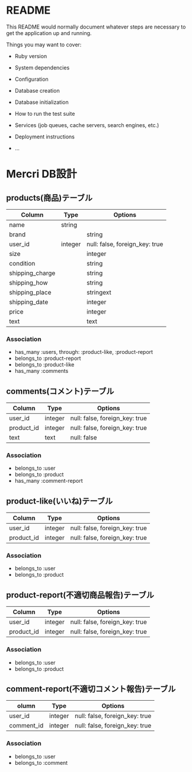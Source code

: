 # README

This README would normally document whatever steps are necessary to get the
application up and running.

Things you may want to cover:

* Ruby version

* System dependencies

* Configuration

* Database creation

* Database initialization

* How to run the test suite

* Services (job queues, cache servers, search engines, etc.)

* Deployment instructions

* ...
# Mercri DB設計

## products(商品)テーブル
|Column|Type|Options|
|------|----|-------|
|name|string|||null: false|　(商品名)
|brand||string|　(ブランド)
|user_id|integer|null: false, foreign_key: true|
|size||integer||null: false|　(サイズ)
|condition||string||null: false|　(状態)
|shipping_charge||string||null: false|　(配送料の負担)
|shipping_how||string||null: false|　(配送方法)
|shipping_place||stringext||null: false|　(配送元地域)
|shipping_date||integer||null: false|　(発送日の目安)
|price||integer||null: false, foreign_key: true|　(値段)
|text||text|　(テキスト)
### Association
- has_many :users, through: :product-like, :product-report
- belongs_to :product-report
- belongs_to :product-like
- has_many :comments
## comments(コメント)テーブル
|Column|Type|Options|
|------|----|-------|
|user_id|integer|null: false, foreign_key: true|
|product_id|integer|null: false, foreign_key: true|
|text|text|null: false||null: false|　(コメント文)

### Association
- belongs_to :user
- belongs_to :product
- has_many :comment-report

## product-like(いいね)テーブル
|Column|Type|Options|
|------|----|-------|
|user_id|integer|null: false, foreign_key: true|
|product_id|integer|null: false, foreign_key: true|

### Association
- belongs_to :user
- belongs_to :product

## product-report(不適切商品報告)テーブル
Column|Type|Options|
|------|----|-------|
|user_id|integer|null: false, foreign_key: true|
|product_id|integer|null: false, foreign_key: true|

### Association
- belongs_to :user
- belongs_to :product

## comment-report(不適切コメント報告)テーブル
olumn|Type|Options|
|------|----|-------|
|user_id|integer|null: false, foreign_key: true|
|comment_id|integer|null: false, foreign_key: true|

### Association
- belongs_to :user
- belongs_to :comment
